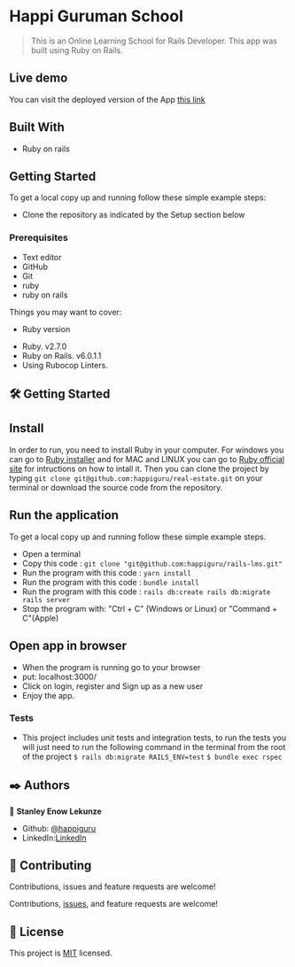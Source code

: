 # Happi Guruman School

> This is an Online Learning School for Rails Developer. This app was built using Ruby on Rails.


## Live demo

You can visit the deployed version of the App [this link](https://codeforuse.herokuapp.com/)

## Built With

- Ruby on rails

## Getting Started

To get a local copy up and running follow these simple example steps:

- Clone the repository as indicated by the Setup section below

### Prerequisites

- Text editor
- GitHub
- Git
- ruby
- ruby on rails


Things you may want to cover:

* Ruby version
- Ruby. v2.7.0
- Ruby on Rails. v6.0.1.1
- Using Rubocop Linters.

## 🛠 Getting Started
## Install 
In order to run, you need to install Ruby in your computer. For windows you can go to [Ruby installer](https://rubyinstaller.org/) and for MAC and LINUX you can go to [Ruby official site](https://www.ruby-lang.org/en/downloads/) for intructions on how to intall it. Then you can clone the project by typing ```git clone git@github.com:happiguru/real-estate.git``` on your terminal or download the source code from the repository.

## Run the application
To get a local copy up and running follow these simple example steps.

- Open a terminal
- Copy this code : ```git clone "git@github.com:happiguru/rails-lms.git"```
- Run the program with this code : ```yarn install```
- Run the program with this code : ```bundle install```
- Run the program with this code : ```rails db:create rails db:migrate rails server```
- Stop the program with: "Ctrl + C" (Windows or Linux) or "Command + C"(Apple)

## Open app in browser

- When the program is running go to your browser
- put: localhost:3000/
- Click on login, register and Sign up as a new user
- Enjoy the app.

<!--## Available Routes-->

<!--#### `GET: /houses` -> To get the list of all the available houses, it doesn't require authentication.-->
<!--####  `GET: /houses/1` -> To get a specific house, it doesn't require authentication.-->
<!--####  `POST: /houses `-> To create a house, it requires to be authenticated and have the admin role.-->
<!--####  `DELETE: /houses/1` -> To delete a specific hourse, it requires to be authenticated and have the admin role.-->
<!--####  `GET: /rents/1` -> To get the rent houses for a specific user, it requires to be authenticated.-->
<!--####  `DELETE: /rent/1` -> To delete a specific rent from the favourites table, it requires to be authenticated.-->
<!--####  `GET: /users` -> To get the list of all the users, it requires to be authenticated and have the admin role.-->
<!--####  `GET: /users/1` -> To get a specific user, it requires to be authenticated.-->
<!--####  `DELETE: /users/1` -> To delete a specific user, it requires to be authenticated and have the admin role-->
<!--####  `POST: /users` -> To create a new user, it doesn't require to be authenticated.-->
<!--####  `PUT: /users/1` -> To update a specific user, it requires to be authenticated.-->
<!--####  `POST: /auth/login` -> To log in and receive the auth token, it requires to be authenticated.-->

### Tests

- This project includes unit tests and integration tests, to run the tests you will just need to run the following command in the terminal from the root of the project
  `$ rails db:migrate RAILS_ENV=test`
  `$ bundle exec rspec`


## ✒️ Authors

👤 **Stanley Enow Lekunze**

- Github: [@happiguru](https://github.com/happiguru)
- LinkedIn:[LinkedIn](https://www.linkedin.com/in/lekunze-nley)

## 🤝 Contributing
Contributions, issues and feature requests are welcome!

Contributions, [issues](https://github.com/happiguru/real-estate/issues), and feature requests are welcome!

## 📝 License
This project is [MIT](lic.url) licensed.

